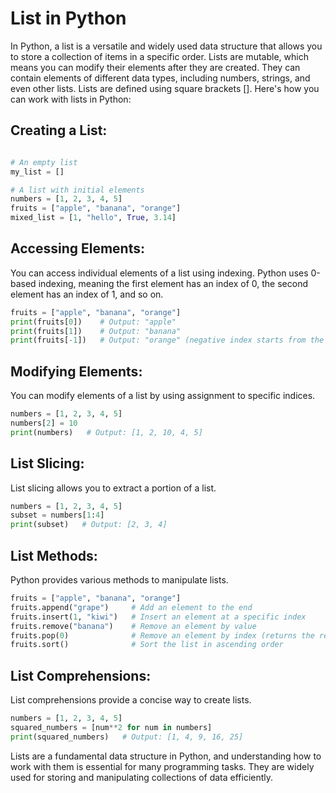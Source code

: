 # List in Python
In Python, a list is a versatile and widely used data structure that allows you to store a collection of items in a specific order. Lists are mutable, which means you can modify their elements after they are created. They can contain elements of different data types, including numbers, strings, and even other lists. Lists are defined using square brackets []. Here's how you can work with lists in Python:

## Creating a List:
```python

# An empty list
my_list = []

# A list with initial elements
numbers = [1, 2, 3, 4, 5]
fruits = ["apple", "banana", "orange"]
mixed_list = [1, "hello", True, 3.14]
```
## Accessing Elements:
You can access individual elements of a list using indexing. Python uses 0-based indexing, meaning the first element has an index of 0, the second element has an index of 1, and so on.
```python
fruits = ["apple", "banana", "orange"]
print(fruits[0])    # Output: "apple"
print(fruits[1])    # Output: "banana"
print(fruits[-1])   # Output: "orange" (negative index starts from the end)
```
## Modifying Elements:
You can modify elements of a list by using assignment to specific indices.
```python
numbers = [1, 2, 3, 4, 5]
numbers[2] = 10
print(numbers)   # Output: [1, 2, 10, 4, 5]
```

## List Slicing:
List slicing allows you to extract a portion of a list.
```python
numbers = [1, 2, 3, 4, 5]
subset = numbers[1:4]
print(subset)   # Output: [2, 3, 4]
```
## List Methods:
Python provides various methods to manipulate lists.
```python
fruits = ["apple", "banana", "orange"]
fruits.append("grape")     # Add an element to the end
fruits.insert(1, "kiwi")   # Insert an element at a specific index
fruits.remove("banana")    # Remove an element by value
fruits.pop(0)              # Remove an element by index (returns the removed value)
fruits.sort()              # Sort the list in ascending order
```
## List Comprehensions:
List comprehensions provide a concise way to create lists.
```python
numbers = [1, 2, 3, 4, 5]
squared_numbers = [num**2 for num in numbers]
print(squared_numbers)   # Output: [1, 4, 9, 16, 25]
```

Lists are a fundamental data structure in Python, and understanding how to work with them is essential for many programming tasks. They are widely used for storing and manipulating collections of data efficiently.
